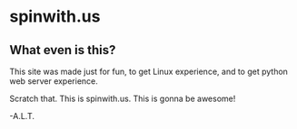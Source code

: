 # spinwith.us

## What even is this?
This site was made just for fun, to get Linux experience, and to get python
web server experience.

Scratch that. This is spinwith.us. This is gonna be awesome!

-A.L.T.
